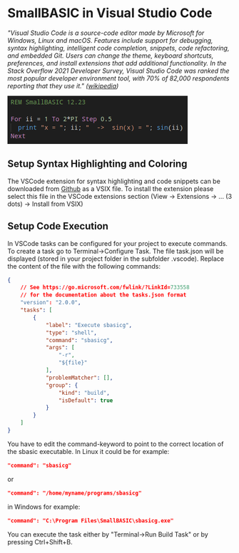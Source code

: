 # SmallBASIC in Visual Studio Code

_"Visual Studio Code is a source-code editor made by Microsoft for Windows, Linux and macOS.
Features include support for debugging, syntax highlighting, intelligent code completion, snippets,
code refactoring, and embedded Git. Users can change the theme, keyboard shortcuts, preferences,
and install extensions that add additional functionality._
_In the Stack Overflow 2021 Developer Survey, Visual Studio Code was ranked the most popular
developer environment tool, with 70% of 82,000 respondents reporting that they use it." 
([wikipedia](https://en.wikipedia.org/wiki/Visual_Studio_Code))_

![Example](https://github.com/Joe7M/smallbasic.vscode.syntaxcoloring/raw/main/Screenshot.png)

## Setup Syntax Highlighting and Coloring

The VSCode extension for syntax highlighting and code snippets can be downloaded from
[Github](https://github.com/Joe7M/smallbasic.vscode.syntaxcoloring/releases) as a VSIX file. To install
the extension please select this file in the VSCode extensions section
(View -> Extensions -> ... (3 dots) -> Install from VSIX)

## Setup Code Execution

In VSCode tasks can be configured for your project to execute commands. To create a task go to
Terminal->Configure Task. The file task.json will be displayed (stored in your project folder in the
subfolder .vscode). Replace the content of the file with the following commands:

```json
{
    // See https://go.microsoft.com/fwlink/?LinkId=733558
    // for the documentation about the tasks.json format
    "version": "2.0.0",
    "tasks": [
        {
            "label": "Execute sbasicg",
            "type": "shell",
            "command": "sbasicg",
            "args": [
                "-r",
                "${file}"
            ],
            "problemMatcher": [],
            "group": {
                "kind": "build",
                "isDefault": true
            }
        }
    ]
}
```

You have to edit the command-keyword to point to the correct location of the sbasic executable. In Linux it could be for example:
```json
"command": "sbasicg"
```
or 
```json
"command": "/home/myname/programs/sbasicg"
```
in Windows for example:
```json
"command": "C:\Program Files\SmallBASIC\sbasicg.exe"
```

You can execute the task either by "Terminal->Run Build Task" or by pressing Ctrl+Shift+B. 
